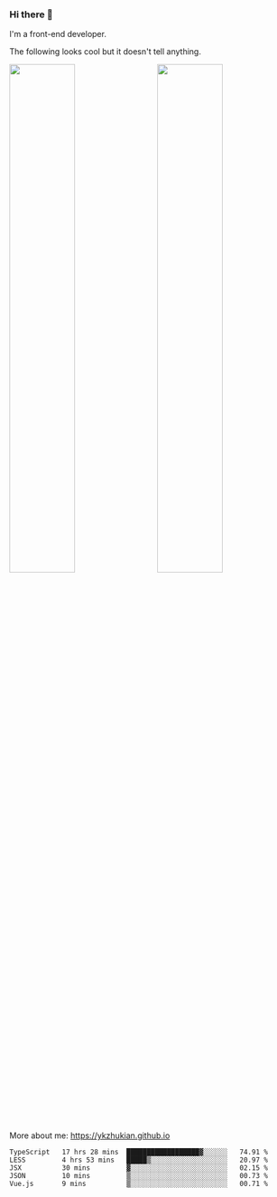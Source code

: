 ### Hi there 👋

I'm a front-end developer.

The following looks cool but it doesn't tell anything.

[<img align="right" width="48%" src="https://github-readme-stats.vercel.app/api?username=ykzhukian&show_icons=true&theme=dracula">](https://github.com/anuraghazra/github-readme-stats)

[<img width="48%" src="https://github-readme-stats.vercel.app/api/top-langs/?username=ykzhukian&layout=compact&theme=dracula">](https://github.com/anuraghazra/github-readme-stats)

More about me: 
https://ykzhukian.github.io

<!--START_SECTION:waka-->
```text
TypeScript   17 hrs 28 mins  ██████████████████▓░░░░░░   74.91 % 
LESS         4 hrs 53 mins   █████▒░░░░░░░░░░░░░░░░░░░   20.97 % 
JSX          30 mins         ▓░░░░░░░░░░░░░░░░░░░░░░░░   02.15 % 
JSON         10 mins         ▒░░░░░░░░░░░░░░░░░░░░░░░░   00.73 % 
Vue.js       9 mins          ▒░░░░░░░░░░░░░░░░░░░░░░░░   00.71 % 
```
<!--END_SECTION:waka-->
